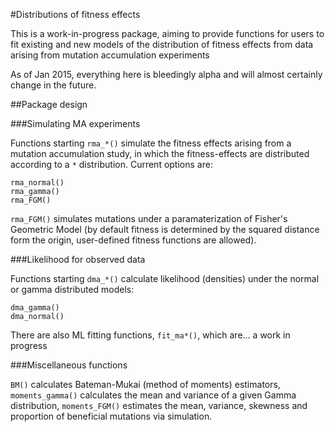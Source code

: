 #Distributions of fitness effects

This is a work-in-progress package, aiming to provide functions for users to
fit existing and new models of the distribution of fitness effects from
data arising from  mutation accumulation experiments

As of Jan 2015, everything here is bleedingly alpha and will almost certainly
change in the future. 

##Package design


###Simulating MA experiments

Functions starting `rma_*()` simulate the fitness effects arising from a mutation
accumulation study, in which the fitness-effects are distributed according to a
`*` distribution. Current options are:


```
rma_normal()
rma_gamma()
rma_FGM()
```

`rma_FGM()` simulates mutations under a paramaterization of Fisher's Geometric Model (by default fitness is determined by the squared distance form the origin, user-defined fitness functions are allowed). 

###Likelihood for observed data

Functions starting `dma_*()` calculate likelihood (densities) under the normal or
gamma distributed models:

```
dma_gamma()
dma_normal()
```

There are also ML fitting functions, `fit_ma*()`, which are... a work in progress

###Miscellaneous functions

`BM()` calculates Bateman-Mukai (method of moments) estimators, `moments_gamma()`
calculates the mean and variance of a given Gamma distribution, `moments_FGM()`
estimates the mean, variance, skewness and proportion of beneficial mutations
via simulation. 

